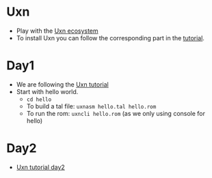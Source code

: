 # Uxn
- Play with the [Uxn ecosystem](https://wiki.xxiivv.com/site/uxn.html)
- To install Uxn you can follow the corresponding part in the [tutorial](https://compudanzas.net/uxn_tutorial_day_1.html#installation%20and%20toolchain).

# Day1
- We are following the [Uxn tutorial](https://compudanzas.net/uxn_tutorial_day_1.html)
- Start with hello world.
  - `cd hello`
  - To build a tal file: `uxnasm hello.tal hello.rom`
  - To run the rom: `uxncli hello.rom` (as we only using console for hello)

# Day2
- [Uxn tutorial day2](https://compudanzas.net/uxn_tutorial_day_2.html)
